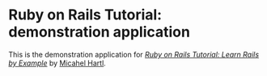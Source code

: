 # Ruby on Rails Tutorial: demonstration application

This is the demonstration application for [*Ruby on Rails Tutorial: Learn Rails by Example*](http://railstutorial.org) by [Micahel Hartl](http://www.michaelhartl.com).
